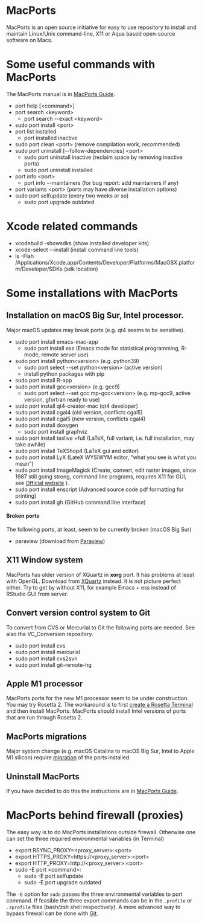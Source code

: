 # MacPorts
MacPorts is an open source initiative for easy to use repository to install and maintain
Linux/Unix command-line, X11 or Aqua based open-source software on Macs. 

# Some useful commands with MacPorts
The MacPorts manual is in [MacPorts Guide](https://guide.macports.org).
+ port help \[\<command\>\]
+ port search \<keyword\>
  + port search --exact \<keyword\>
+ sudo port install \<port\>
+ port list installed
  + port installed inactive 
+ sudo port clean \<port\> (remove compilation work, recommended)
+ sudo port uninstall \[--follow-dependencies\] \<port\>
  + sudo port uninstall inactive (reclaim space by removing inactive ports) 
  + sudo port uninstall installed
+ port info \<port\>
  + port info --maintainers (for bug report: add maintainers if any)    
+ port variants \<port\> (ports may have diverse installation options)
+ sudo port selfupdate (every two weeks or so)
  + sudo port upgrade outdated

# Xcode related commands
+ xcodebuild -showsdks (show installed developer kits)
+ xcode-select --install (install command line tools)
+ ls -Flah /Applications/Xcode.app/Contents/Developer/Platforms/MacOSX.platform/Developer/SDKs (sdk location)

# Some installations with MacPorts 
## Installation on macOS Big Sur, Intel processor. 
Major macOS updates may break ports (e.g. qt4 seems to be sensitive).

+ sudo port install emacs-mac-app
  + sudo port install ess (Emacs mode for statistical programming, R-mode, remote server use)   
+ sudo port install python\<version\> (e.g. python39)
  + sudo port select --set python\<version\> (active version)    
  + install python packages with pip 
+ sudo port install R-app
+ sudo port install gcc\<version\> (e.g. gcc9)
  + sudo port select --set gcc mp-gcc\<version\> (e.g. mp-gcc9, active version, gfortran ready to use)
+ sudo port install qt4-creator-mac (qt4 developer)
+ sudo port install cgal4 (old version, conflicts cgal5)
+ sudo port install cgal5 (new version, conflicts cgal4)
+ sudo port install doxygen
  + sudo port install graphviz
+ sudo port install texlive +full (LaTeX, full variant, i.e. full installation, may take awhile)
+ sudo port install TeXShop4 (LaTeX gui and editor)
+ sudo port install LyX (LateX WYSIWYM editor, "what you see is what you mean")
+ sudo port install ImageMagick (Create, convert, edit raster images, since 1987 still going strong, 
  command line programs, requires X11 for GUI, see [Official website](https://imagemagick.org) ).  
+ sudo port install enscript (Advanced source code pdf formatting for printing)
+ sudo port install gh (GitHub command line interface)

#### Broken ports 
The following ports, at least, seem to be currently broken (macOS Big Sur)
+ paraview (download from [Paraview](https://paraview.org))

## X11 Window system
MacPorts has older version of XQuartz in **xorg** port. It has problems at least with OpenGL. 
Download from [XQuartz](https://www.xquartz.org) instead. It is not picture perfect either. 
Try to get by without X11, for example Emacs + ess instead of RStudio GUI from server. 

## Convert version control system to Git
To convert from CVS or Mercurial to Git the following ports are needed. See also the VC_Conversion repository.
+ sudo port install cvs
+ sudo port install mercurial
+ sudo port install cvs2svn
+ sudo port install git-remote-hg

## Apple M1 processor
MacPorts ports for the new M1 processor seem to be under construction. You may try Rosetta 2.
The workaround is to first [create a Rosetta Terminal](https://dev.to/courier/tips-and-tricks-to-setup-your-apple-m1-for-development-547g) and then install MacPorts. MacPorts should install Intel versions of ports that are run through Rosetta 2.

## MacPorts migrations
Major system change (e.g. macOS Catalina to macOS Big Sur, Intel to Apple M1 silicon) require 
[migration](https://trac.macports.org/wiki/Migration) of the ports installed. 

## Uninstall MacPorts
If you have decided to do this the instructions are in [MacPorts Guide](https://guide.macports.org/#installing.macports.uninstalling).

# MacPorts behind firewall (proxies)
The easy way is to do MacPorts installations outside firewall. Otherwise one can set 
the three required environmental variables (in Terminal)

+ export RSYNC_PROXY=\<proxy_server\>:\<port\>
+ export HTTPS_PROXY=https://\<proxy_server\>:\<port\>
+ export HTTP_PROXY=http://\<proxy_server\>:\<port\>
+ sudo -E port \<command\>:
  + sudo -E port selfupdate
  + sudo -E port upgrade outdated

The `-E` option for `sudo` passes the three environmental variables to port command. 
If feasible the three export commands can be in the `.profile` or `.zprofile` files (bash/zsh shell respectively). 
A more advanced way to bypass firewall can be done with [Git](https://trac.macports.org/wiki/howto/SyncingWithGit).
